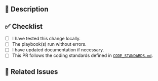 ## 📝 Description
<!-- Provide a short summary of the changes in this PR -->

## ✅ Checklist
- [ ] I have tested this change locally.
- [ ] The playbook(s) run without errors.
- [ ] I have updated documentation if necessary.
- [ ] This PR follows the coding standards defined in [`CODE_STANDARDS.md`](../CODE_STANDARDS.md).

## 🔗 Related Issues
<!-- If this PR fixes an issue, link it here (e.g., Fixes #123) -->
